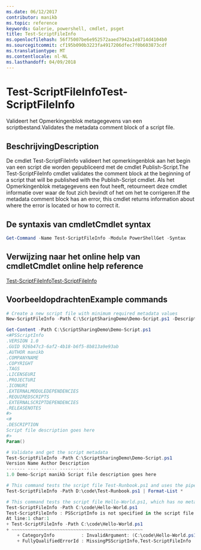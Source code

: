 ```yaml
---
ms.date: 06/12/2017
contributor: manikb
ms.topic: reference
keywords: Galerie, powershell, cmdlet, psget
title: Test-ScriptFileInfo
ms.openlocfilehash: 56f75007be6e952572aaed7942a1e8714d4104b0
ms.sourcegitcommit: cf195b090b3223fa4917206dfec7f0b603873cdf
ms.translationtype: MT
ms.contentlocale: nl-NL
ms.lasthandoff: 04/09/2018
---
```

# <a name="test-scriptfileinfo"></a><span data-ttu-id="5989f-103">Test-ScriptFileInfo</span><span class="sxs-lookup"><span data-stu-id="5989f-103">Test-ScriptFileInfo</span></span>

<span data-ttu-id="5989f-104">Valideert het Opmerkingenblok metagegevens van een scriptbestand.</span><span class="sxs-lookup"><span data-stu-id="5989f-104">Validates the metadata comment block of a script file.</span></span>

## <a name="description"></a><span data-ttu-id="5989f-105">Beschrijving</span><span class="sxs-lookup"><span data-stu-id="5989f-105">Description</span></span>

<span data-ttu-id="5989f-106">De cmdlet Test-ScriptFileInfo valideert het opmerkingenblok aan het begin van een script die worden gepubliceerd met de cmdlet Publish-Script.</span><span class="sxs-lookup"><span data-stu-id="5989f-106">The Test-ScriptFileInfo cmdlet validates the comment block at the beginning of a script that will be published with the Publish-Script cmdlet.</span></span>
<span data-ttu-id="5989f-107">Als het Opmerkingenblok metagegevens een fout heeft, retourneert deze cmdlet informatie over waar de fout zich bevindt of het om het te corrigeren.</span><span class="sxs-lookup"><span data-stu-id="5989f-107">If the metadata comment block has an error, this cmdlet returns information about where the error is located or how to correct it.</span></span>

## <a name="cmdlet-syntax"></a><span data-ttu-id="5989f-108">De syntaxis van cmdlet</span><span class="sxs-lookup"><span data-stu-id="5989f-108">Cmdlet syntax</span></span>

```powershell
Get-Command -Name Test-ScriptFileInfo -Module PowerShellGet -Syntax
```
## <a name="cmdlet-online-help-reference"></a><span data-ttu-id="5989f-109">Verwijzing naar het online help van cmdlet</span><span class="sxs-lookup"><span data-stu-id="5989f-109">Cmdlet online help reference</span></span>

[<span data-ttu-id="5989f-110">Test-ScriptFileInfo</span><span class="sxs-lookup"><span data-stu-id="5989f-110">Test-ScriptFileInfo</span></span>](http://go.microsoft.com/fwlink/?LinkId=619791)

## <a name="example-commands"></a><span data-ttu-id="5989f-111">Voorbeeldopdrachten</span><span class="sxs-lookup"><span data-stu-id="5989f-111">Example commands</span></span>
```powershell
# Create a new script file with minimum required metadata values
New-ScriptFileInfo -Path C:\ScriptSharingDemo\Demo-Script.ps1 -Description "Script file description goes here"

Get-Content -Path C:\ScriptSharingDemo\Demo-Script.ps1
<#PSScriptInfo
.VERSION 1.0
.GUID 926b47c3-6af2-4b18-b6f5-8b813a9e93ab
.AUTHOR manikb
.COMPANYNAME
.COPYRIGHT
.TAGS
.LICENSEURI
.PROJECTURI
.ICONURI
.EXTERNALMODULEDEPENDENCIES
.REQUIREDSCRIPTS
.EXTERNALSCRIPTDEPENDENCIES
.RELEASENOTES
#>
<#
.DESCRIPTION
Script file description goes here
#>
Param()

# Validate and get the script metadata
Test-ScriptFileInfo -Path C:\ScriptSharingDemo\Demo-Script.ps1
Version Name Author Description
------- ---- ------ -----------
1.0 Demo-Script manikb Script file description goes here

# This command tests the script file Test-Runbook.ps1 and uses the pipeline operator to pass the results to the Format-List cmdlet to format the results.
Test-ScriptFileInfo -Path D:\code\Test-Runbook.ps1 | Format-List *

# This command tests the script file Hello-World.ps1, which has no metadata associated with it.
Test-ScriptFileInfo -Path C:\code\Hello-World.ps1
Test-ScriptFileInfo : PSScriptInfo is not specified in the script file 'C:\code\Hello-World.ps1'. You can use the Update-ScriptFileInfo with -Force or New-ScriptFileInfo cmdlet to add the PSScriptInfo to the script file.
At line:1 char:1
+ Test-ScriptFileInfo -Path C:\code\Hello-World.ps1
+ ~~~~~~~~~~~~~~~~~~~~~~~~~~~~~~~~~~~~~~~~~~~~~~~~~
    + CategoryInfo          : InvalidArgument: (C:\code\Hello-World.ps1:String) [Test-ScriptFileInfo], ArgumentException
    + FullyQualifiedErrorId : MissingPSScriptInfo,Test-ScriptFileInfo

```